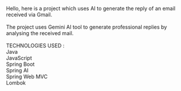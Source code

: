 Hello, here is a project which uses AI to generate the reply of an email received via Gmail.<br><br>
The project uses Gemini AI tool to generate professional replies by analysing the received mail.<br><br>
TECHNOLOGIES USED :<br>
Java<br>
JavaScript<br>
Spring Boot<br>
Spring AI<br>
Spring Web MVC<br>
Lombok<br>

